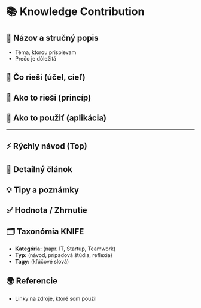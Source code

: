
# 📚 Knowledge Contribution


## 🔖 Názov a stručný popis
- Téma, ktorou prispievam  
- Prečo je dôležitá  


## 🎯 Čo rieši (účel, cieľ)

## 🧩 Ako to rieši (princíp)

## 🧪 Ako to použiť (aplikácia)
---
## ⚡ Rýchly návod (Top)

## 📜 Detailný článok

## 💡 Tipy a poznámky

## ✅ Hodnota / Zhrnutie

## 🗂️ Taxonómia KNIFE
- **Kategória:** (napr. IT, Startup, Teamwork)  
- **Typ:** (návod, prípadová štúdia, reflexia)  
- **Tagy:** (kľúčové slová) 
## 🌍 Referencie
- Linky na zdroje, ktoré som použil  
